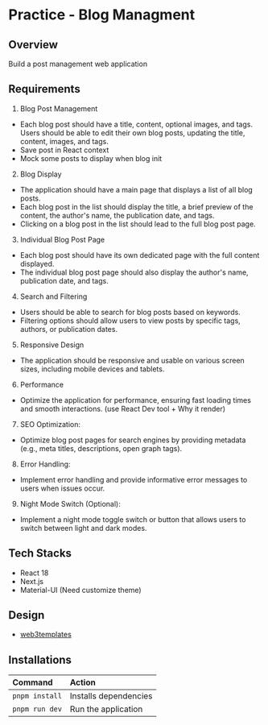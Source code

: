 # Practice - Blog Managment

## Overview

Build a post management web application

## Requirements

1. Blog Post Management
- Each blog post should have a title, content, optional images, and tags.
Users should be able to edit their own blog posts, updating the title, content, images, and tags.
- Save post in React context
- Mock some posts to display when blog init
2. Blog Display
- The application should have a main page that displays a list of all blog posts.
- Each blog post in the list should display the title, a brief preview of the content, the author's name, the publication date, and tags.
- Clicking on a blog post in the list should lead to the full blog post page.
3. Individual Blog Post Page
- Each blog post should have its own dedicated page with the full content displayed.
- The individual blog post page should also display the author's name, publication date, and tags.
4. Search and Filtering
- Users should be able to search for blog posts based on keywords.
- Filtering options should allow users to view posts by specific tags, authors, or publication dates.
5. Responsive Design
- The application should be responsive and usable on various screen sizes, including mobile devices and tablets.
6. Performance
- Optimize the application for performance, ensuring fast loading times and smooth interactions. (use React Dev tool + Why it render)
7. SEO Optimization:
- Optimize blog post pages for search engines by providing metadata (e.g., meta titles, descriptions, open graph tags).
8. Error Handling:
- Implement error handling and provide informative error messages to users when issues occur.
9. Night Mode Switch (Optional):
- Implement a night mode toggle switch or button that allows users to switch between light and dark modes.

## Tech Stacks

- React 18
- Next.js
- Material-UI (Need customize theme)

## Design

- [web3templates](https://stablo-pro.web3templates.com/home/lifestyle)

## Installations

| Command                  | Action                                          |
| :----------------------- | :---------------------------------------------- |
| `pnpm install`           | Installs dependencies                           |
| `pnpm run dev`           | Run the application                             |

